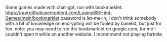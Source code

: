 Some games made with chat-gpt, run with bookmarklet: https://raw.githubusercontent.com/Loamy88/Html-Games/main/bookmarklet
password is let-me-in, I don't think somebody with a bit of knowledge on encrypting will be fooled by base64, but just for fun.
note: you may need to run the bookmarklet on google.com, for me I couldn't open it while on another website.
I recommend not playing fortnite
